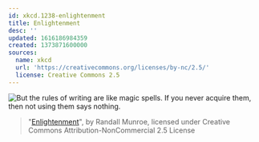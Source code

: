 ```yaml
---
id: xkcd.1238-enlightenment
title: Enlightenment
desc: ''
updated: 1616186984359
created: 1373871600000
sources:
  name: xkcd
  url: 'https://creativecommons.org/licenses/by-nc/2.5/'
  license: Creative Commons 2.5
---
```

![But the rules of writing are like magic spells. If you never acquire them, then not using them says nothing.](https://imgs.xkcd.com/comics/enlightenment.png)
> "[Enlightenment](https://xkcd.com/1238/)", by Randall Munroe, licensed under Creative Commons Attribution-NonCommercial 2.5 License
